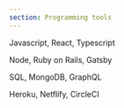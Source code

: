 ```yaml
---
section: Programming tools
---
```


Javascript, React, Typescript

Node, Ruby on Rails, Gatsby

SQL, MongoDB, GraphQL

Heroku, Netflify, CircleCI